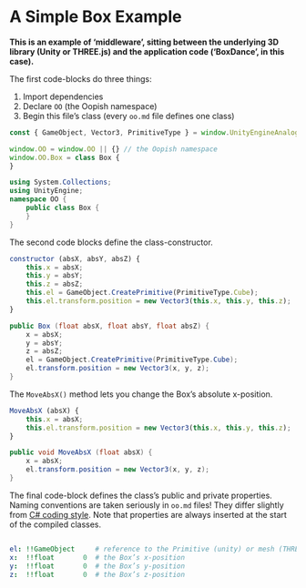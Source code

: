 A Simple Box Example
====================

__This is an example of ‘middleware’, sitting between the underlying 3D library
(Unity or THREE.js) and the application code (‘BoxDance’, in this case).__


The first code-blocks do three things:

1. Import dependencies
2. Declare `OO` (the Oopish namespace)
3. Begin this file’s class (every `oo.md` file defines one class)

```js
const { GameObject, Vector3, PrimitiveType } = window.UnityEngineAnalog

window.OO = window.OO || {} // the Oopish namespace
window.OO.Box = class Box {
}
```

```cs
using System.Collections;
using UnityEngine;
namespace OO {
    public class Box {
    }
}
```


The second code blocks define the class-constructor.

```js
constructor (absX, absY, absZ) {
    this.x = absX;
    this.y = absY;
    this.z = absZ;
    this.el = GameObject.CreatePrimitive(PrimitiveType.Cube);
    this.el.transform.position = new Vector3(this.x, this.y, this.z);
}
```

```cs
public Box (float absX, float absY, float absZ) {
    x = absX;
    y = absY;
    z = absZ;
    el = GameObject.CreatePrimitive(PrimitiveType.Cube);
    el.transform.position = new Vector3(x, y, z);
}
```


The `MoveAbsX()` method lets you change the Box’s absolute x-position.

```js
MoveAbsX (absX) {
    this.x = absX;
    this.el.transform.position = new Vector3(this.x, this.y, this.z);
}
```

```cs
public void MoveAbsX (float absX) {
    x = absX;
    el.transform.position = new Vector3(x, y, z);
}
```


The final code-block defines the class’s public and private properties. Naming
conventions are taken seriously in `oo.md` files! They differ slightly from
[C# coding style](http://www.dofactory.com/reference/csharp-coding-standards).
Note that properties are always inserted at the start of the compiled classes.

```yaml

el: !!GameObject     # reference to the Primitive (unity) or mesh (THREE)
x:  !!float       0  # the Box’s x-position
y:  !!float       0  # the Box’s y-position
z:  !!float       0  # the Box’s z-position

```
